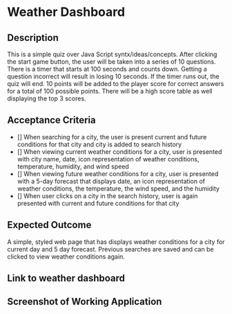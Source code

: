 # Weather Dashboard

## Description

This is a simple quiz over Java Script syntx/ideas/concepts. After clicking the start game button, the user will be taken into a series of 
10 questions. There is a timer that starts at 100 seconds and counts down. Getting a question incorrect will result in losing 10 seconds. If the timer runs out, the quiz will end. 10 points will be added to the player score for correct answers for a total of 100 possible points.
There will be a high score table as well displaying the top 3 scores. 

## Acceptance Criteria

- [] When searching for a city, the user is present current and future conditions for that city and city is added to search history
- [] When viewing current weather conditions for a city, user is presented with city name, date, icon representation of weather conditions, temperature, humidity, and wind speed
- [] When viewing future weather conditions for a city, user is presented with a 5-day forecast that displays date, an icon representation of weather conditions, the temperature, the wind speed, and the humidity
- [] When user clicks on a city in the search history, user is again presented with current and future conditions for that city

## Expected Outcome

A simple, styled web page that has displays weather conditions for a city for current day and 5 day forecast. Previous searches are saved and can be clicked to view weather conditions again. 


## Link to weather dashboard



## Screenshot of Working Application


